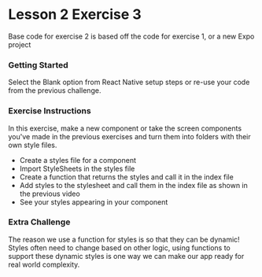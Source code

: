 
# Lesson 2 Exercise 3

Base code for exercise 2 is based off the code for exercise 1, or a new Expo project

### Getting Started
Select the Blank option from React Native setup steps or re-use your code from the previous challenge.

### Exercise Instructions
In this exercise, make a new component or take the screen components you've made in the previous exercises and turn them into folders with their own style files.
- Create a styles file for a component
- Import StyleSheets in the styles file
- Create a function that returns the styles and call it in the index file
- Add styles to the stylesheet and call them in the index file as shown in the previous video
- See your styles appearing in your component

### Extra Challenge
The reason we use a function for styles is so that they can be dynamic! Styles often need to change based on other logic, using functions to support these dynamic styles is one way we can make our app ready for real world complexity.